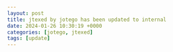 ```yaml
---
layout: post
title: jtexed by jotego has been updated to internal
date: 2024-01-26 10:30:19 +0000
categories: [jotego, jtexed]
tags: [update]
---
```


